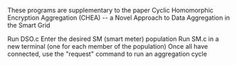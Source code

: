 These programs are supplementary to the paper Cyclic Homomorphic Encryption Aggregation (CHEA) -- a Novel Approach to Data Aggregation in the Smart Grid

Run DSO.c
Enter the desired SM (smart meter) population
Run SM.c in a new terminal (one for each member of the population)
Once all have connected, use the "request" command to run an aggregation cycle
